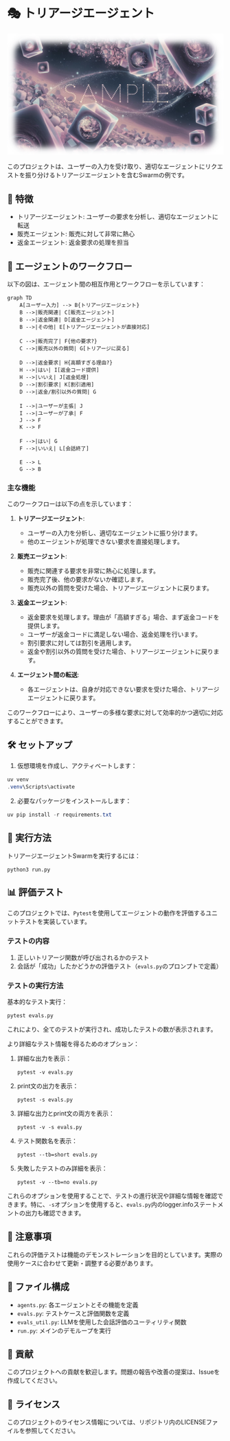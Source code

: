 # 🎭 トリアージエージェント

![](https://raw.githubusercontent.com/Sunwood-ai-labs/swarm-sample-box/refs/heads/main/docs/Sample01.png)

このプロジェクトは、ユーザーの入力を受け取り、適切なエージェントにリクエストを振り分けるトリアージエージェントを含むSwarmの例です。

## 🌟 特徴

- トリアージエージェント: ユーザーの要求を分析し、適切なエージェントに転送
- 販売エージェント: 販売に対して非常に熱心
- 返金エージェント: 返金要求の処理を担当

## 🔄 エージェントのワークフロー

以下の図は、エージェント間の相互作用とワークフローを示しています：

```mermaid
graph TD
    A[ユーザー入力] --> B{トリアージエージェント}
    B -->|販売関連| C[販売エージェント]
    B -->|返金関連| D[返金エージェント]
    B -->|その他| E[トリアージエージェントが直接対応]
    
    C -->|販売完了| F{他の要求?}
    C -->|販売以外の質問| G[トリアージに戻る]
    
    D -->|返金要求| H{高額すぎる理由?}
    H -->|はい| I[返金コード提供]
    H -->|いいえ| J[返金処理]
    D -->|割引要求| K[割引適用]
    D -->|返金/割引以外の質問| G
    
    I -->|ユーザーが主張| J
    I -->|ユーザーが了承| F
    J --> F
    K --> F
    
    F -->|はい| G
    F -->|いいえ| L[会話終了]
    
    E --> L
    G --> B
```

### 主な機能

このワークフローは以下の点を示しています：

1. **トリアージエージェント**:
   - ユーザーの入力を分析し、適切なエージェントに振り分けます。
   - 他のエージェントが処理できない要求を直接処理します。

2. **販売エージェント**:
   - 販売に関連する要求を非常に熱心に処理します。
   - 販売完了後、他の要求がないか確認します。
   - 販売以外の質問を受けた場合、トリアージエージェントに戻ります。

3. **返金エージェント**:
   - 返金要求を処理します。理由が「高額すぎる」場合、まず返金コードを提供します。
   - ユーザーが返金コードに満足しない場合、返金処理を行います。
   - 割引要求に対しては割引を適用します。
   - 返金や割引以外の質問を受けた場合、トリアージエージェントに戻ります。

4. **エージェント間の転送**:
   - 各エージェントは、自身が対応できない要求を受けた場合、トリアージエージェントに戻ります。

このワークフローにより、ユーザーの多様な要求に対して効率的かつ適切に対応することができます。



## 🛠️ セットアップ

1. 仮想環境を作成し、アクティベートします：

```powershell
uv venv
.venv\Scripts\activate
```

2. 必要なパッケージをインストールします：

```powershell
uv pip install -r requirements.txt
```

## 🚀 実行方法

トリアージエージェントSwarmを実行するには：

```shell
python3 run.py
```

## 📊 評価テスト

このプロジェクトでは、`Pytest`を使用してエージェントの動作を評価するユニットテストを実装しています。

### テストの内容

1. 正しいトリアージ関数が呼び出されるかのテスト
2. 会話が「成功」したかどうかの評価テスト（`evals.py`のプロンプトで定義）

### テストの実行方法

基本的なテスト実行：

```shell
pytest evals.py
```

これにより、全てのテストが実行され、成功したテストの数が表示されます。

より詳細なテスト情報を得るためのオプション：

1. 詳細な出力を表示：
   ```shell
   pytest -v evals.py
   ```

2. print文の出力を表示：
   ```shell
   pytest -s evals.py
   ```

3. 詳細な出力とprint文の両方を表示：
   ```shell
   pytest -v -s evals.py
   ```

4. テスト関数名を表示：
   ```shell
   pytest --tb=short evals.py
   ```

5. 失敗したテストのみ詳細を表示：
   ```shell
   pytest -v --tb=no evals.py
   ```

これらのオプションを使用することで、テストの進行状況や詳細な情報を確認できます。特に、`-s`オプションを使用すると、`evals.py`内のlogger.infoステートメントの出力も確認できます。

## 📝 注意事項

これらの評価テストは機能のデモンストレーションを目的としています。実際の使用ケースに合わせて更新・調整する必要があります。

## 📁 ファイル構成

- `agents.py`: 各エージェントとその機能を定義
- `evals.py`: テストケースと評価関数を定義
- `evals_util.py`: LLMを使用した会話評価のユーティリティ関数
- `run.py`: メインのデモループを実行

## 🤝 貢献

このプロジェクトへの貢献を歓迎します。問題の報告や改善の提案は、Issueを作成してください。

## 📜 ライセンス

このプロジェクトのライセンス情報については、リポジトリ内のLICENSEファイルを参照してください。
